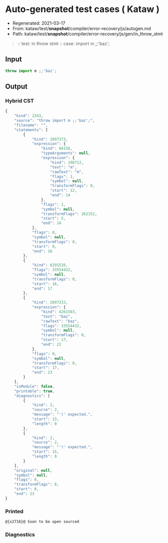 # Auto-generated test cases ( Kataw )
- Regenerated: 2021-03-17
- From: kataw/test/__snapshot__/compiler/error-recovery/js/autogen.md
- Path: kataw/test/__snapshot__/compiler/error-recovery/js/gen/in_throw_stmt
> :: test: in throw stmt
> :: case: import m ;;'baz';
## Input

`````js
throw import m ;;'baz';
`````

## Output

### Hybrid CST

```javascript
{
    "kind": 2243,
    "source": "throw import m ;;'baz';",
    "filename": "",
    "statements": [
        {
            "kind": 2097373,
            "expression": {
                "kind": 66156,
                "typeArguments": null,
                "expression": {
                    "kind": 196712,
                    "text": "m",
                    "rawText": "m",
                    "flags": 1,
                    "symbol": null,
                    "transformFlags": 0,
                    "start": 12,
                    "end": 14
                },
                "flags": 1,
                "symbol": null,
                "transformFlags": 262152,
                "start": 5,
                "end": 14
            },
            "flags": 0,
            "symbol": null,
            "transformFlags": 0,
            "start": 0,
            "end": 16
        },
        {
            "kind": 6291526,
            "flags": 33554432,
            "symbol": null,
            "transformFlags": 0,
            "start": 16,
            "end": 17
        },
        {
            "kind": 2097233,
            "expression": {
                "kind": 4261583,
                "text": "baz",
                "rawText": "baz",
                "flags": 33554432,
                "symbol": null,
                "transformFlags": 0,
                "start": 17,
                "end": 22
            },
            "flags": 0,
            "symbol": null,
            "transformFlags": 0,
            "start": 17,
            "end": 23
        }
    ],
    "isModule": false,
    "printable": true,
    "diagnostics": [
        {
            "kind": 2,
            "source": 2,
            "message": "'(' expected.",
            "start": 13,
            "length": 0
        },
        {
            "kind": 2,
            "source": 2,
            "message": "')' expected.",
            "start": 15,
            "length": 0
        }
    ],
    "original": null,
    "symbol": null,
    "flags": 0,
    "transformFlags": 0,
    "start": 0,
    "end": 23
}
```

### Printed

```javascript
@{x2716}@ Soon to be open sourced
```

### Diagnostics

```javascript

```

